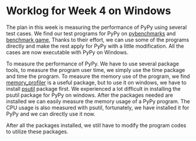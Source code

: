 # Worklog for Week 4 on Windows

The plan in this week is measuring the performance of PyPy using several test cases.
We find our test programs for PyPy on [pybenchmarks](https://pybenchmarks.org) 
and [benchmark game](https://benchmarksgame-team.pages.debian.net/benchmarksgame/compare/python.html), 
Thanks to their effort, we can use some of the programs directly and make the rest apply for PyPy with a little modification.
All the cases are now executable with PyPy on Windows. 

To measure the performance of PyPy. We have to use several package tools, to measure the program user time,
we simply use the time package and time the program. To measure the memory use of the program, 
we find [memory_profiler](https://pypi.org/project/memory_profiler/) is a useful package, but to use it on windows,
we have to install [psutil](https://psutil.readthedocs.io/en/latest/) package first. 
We experienced a lot difficult in installing the psutil package for PyPy on windows.
After the packages needed are installed we can easily measure the memory usage of a PyPy program. 
The CPU usage is also measured with psutil, fortunately, we have installed it for PyPy and we can directly use it now.

After all the packages installed, we still have to modify the program codes to utilize these packages.